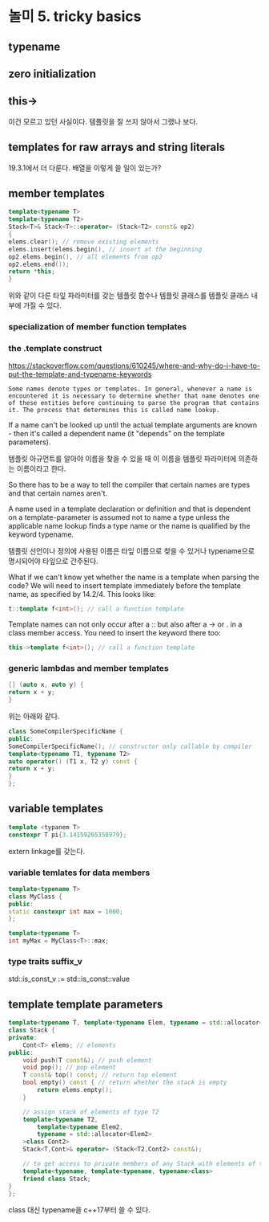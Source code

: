 # 놀미 5. tricky basics 

## typename 

## zero initialization 

## this->

이건 모르고 있던 사실이다. 템플릿을 잘 쓰지 않아서 그랬나 보다. 


## templates for raw arrays and string literals

19.3.1에서 더 다룬다. 배열을 이렇게 쓸 일이 있는가? 

## member templates

```c++
template<typename T>
template<typename T2>
Stack<T>& Stack<T>::operator= (Stack<T2> const& op2)
{
elems.clear(); // remove existing elements
elems.insert(elems.begin(), // insert at the beginning
op2.elems.begin(), // all elements from op2
op2.elems.end());
return *this;
}
```

위와 같이 다른 타잎 파라미터를 갖는 템플릿 함수나 템플릿 클래스를 템플릿 클래스 내부에 가질 수 있다. 


### specialization of member function templates


### the .template construct 

https://stackoverflow.com/questions/610245/where-and-why-do-i-have-to-put-the-template-and-typename-keywords

```
Some names denote types or templates. In general, whenever a name is encountered it is necessary to determine whether that name denotes one of these entities before continuing to parse the program that contains it. The process that determines this is called name lookup.
```

If a name can't be looked up until the actual template arguments are known - then it's called a dependent name (it "depends" on the template parameters).

템플릿 아규먼트를 알아야 이름을 찾을 수 있을 때 이 이름을 템플릿 파라미터에 의존하는 이름이라고 한다. 

So there has to be a way to tell the compiler that certain names are types and that certain names aren't.

A name used in a template declaration or definition and that is dependent on a template-parameter is assumed not to name a type unless the applicable name lookup finds a type name or the name is qualified by the keyword typename.

템플릿 선언이나 정의에 사용된 이름은 타잎 이름으로 찾을 수 있거나 typename으로 명시되어야 타잎으로 간주된다. 


What if we can't know yet whether the name is a template when parsing the code? We will need to insert template immediately before the template name, as specified by 14.2/4. This looks like:

```c++
t::template f<int>(); // call a function template
```

Template names can not only occur after a :: but also after a -> or . in a class member access. You need to insert the keyword there too:

```c++
this->template f<int>(); // call a function template
```

### generic lambdas and member templates

```c++
[] (auto x, auto y) {
return x + y;
}
```

위는 아래와 같다. 

```c++
class SomeCompilerSpecificName {
public:
SomeCompilerSpecificName(); // constructor only callable by compiler
template<typename T1, typename T2>
auto operator() (T1 x, T2 y) const {
return x + y;
}
};
```

## variable templates

```c++
template <typanem T> 
constexpr T pi{3.14159265358979};
```

extern linkage를 갖는다. 


### variable temlates for data members

```c++
template<typename T>
class MyClass {
public:
static constexpr int max = 1000;
};

template<typename T>
int myMax = MyClass<T>::max;
```

### type traits suffix_v 

std::is_const_v<T> := std::is_const<T>::value


## template template parameters


```c++
template<typename T, template<typename Elem, typename = std::allocator<Elem>> class Cont = std::deque>
class Stack {
private:
    Cont<T> elems; // elements
public:
    void push(T const&); // push element
    void pop(); // pop element
    T const& top() const; // return top element
    bool empty() const { // return whether the stack is empty
        return elems.empty();
    }

    // assign stack of elements of type T2
    template<typename T2,
        template<typename Elem2,
        typename = std::allocator<Elem2>
    >class Cont2>
    Stack<T,Cont>& operator= (Stack<T2,Cont2> const&);

    // to get access to private members of any Stack with elements of type T2:
    template<typename, template<typename, typename>class>
    friend class Stack;
}
};
```

class 대신 typename을 c++17부터 쓸 수 있다. 


